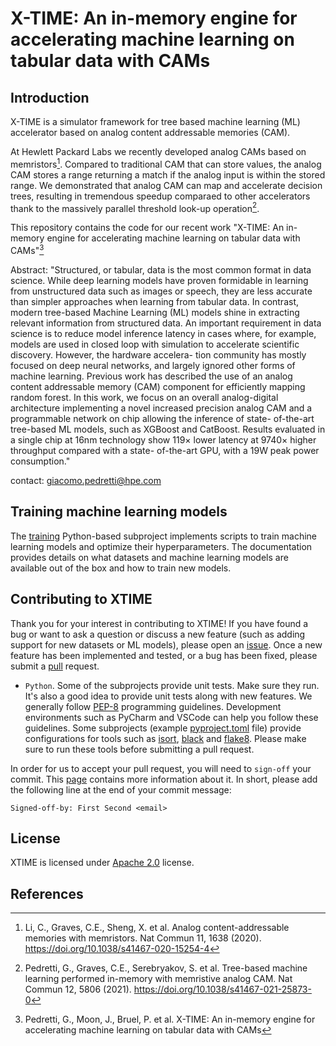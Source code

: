 # X-TIME: An in-memory engine for accelerating machine learning on tabular data with CAMs

## Introduction
X-TIME is a simulator framework for tree based machine learning (ML) accelerator based on analog content addressable memories (CAM). 

At Hewlett Packard Labs we recently developed analog CAMs based on memristors[^1]. Compared to traditional CAM that can store values, the analog CAM stores a range returning a match if the analog input is within the stored range. We demonstrated that analog CAM can map and accelerate decision trees, resulting in tremendous speedup comparaed to other accelerators thank to the massively parallel threshold look-up operation[^2].

This repository contains the code for our recent work "X-TIME: An in-memory engine for accelerating machine learning on tabular data with CAMs"[^3]

Abstract: "Structured, or tabular, data is the most common format in data science. While deep learning models have proven formidable in learning from unstructured data such as images or speech, they are less accurate than simpler approaches when learning from tabular data. In contrast, modern tree-based Machine Learning (ML) models shine in extracting relevant information from structured data. An important requirement in data science is to reduce model inference latency in cases where, for example, models are used in closed loop with simulation to accelerate scientific discovery. However, the hardware accelera- tion community has mostly focused on deep neural networks, and largely ignored other forms of machine learning. Previous work has described the use of an analog content addressable memory (CAM) component for efficiently mapping random forest. In this work, we focus on an overall analog-digital architecture implementing a novel increased precision analog CAM and a programmable network on chip allowing the inference of state- of-the-art tree-based ML models, such as XGBoost and CatBoost. Results evaluated in a single chip at 16nm technology show 119× lower latency at 9740× higher throughput compared with a state- of-the-art GPU, with a 19W peak power consumption."

contact: [giacomo.pedretti@hpe.com](giacomo.pedretti@hpe.com)


## Training machine learning models
The [training](./training) Python-based subproject implements scripts to train machine learning models and
optimize their hyperparameters. The documentation provides details on what datasets and machine learning models 
are available out of the box and how to train new models.


## Contributing to XTIME
Thank you for your interest in contributing to XTIME! If you have found a bug or want to ask a question or discuss a 
new feature (such as adding support for new datasets or ML models), please open an 
[issue](https://github.com/HewlettPackard/X-TIME/issues).
Once a new feature has been implemented and tested, or a bug has been fixed, please submit a 
[pull](https://github.com/HewlettPackard/X-TIME/pulls) request.

- `Python`. Some of the subprojects provide unit tests. Make sure they run. It's also a good idea to provide unit tests
  along with new features. We generally follow [PEP-8](https://peps.python.org/pep-0008/) programming guidelines. 
  Development environments such as PyCharm and VSCode can help you follow these guidelines. Some subprojects (example 
  [pyproject.toml](https://github.com/HewlettPackard/X-TIME/blob/main/training/pyproject.toml) file) provide
  configurations for tools such as 
  [isort](https://pycqa.github.io/isort/), 
  [black](https://black.readthedocs.io/en/stable/) and 
  [flake8](https://flake8.pycqa.org/en/latest/). 
  Please make sure to run these tools before submitting a pull request.

In order for us to accept your pull request, you will need to `sign-off` your commit. 
This [page](https://wiki.linuxfoundation.org/dco) contains more information about it. In short, please add the 
following line at the end of your commit message:
```text
Signed-off-by: First Second <email>
```


## License
XTIME is licensed under [Apache 2.0](https://github.com/HewlettPackard/X-TIME/blob/master/LICENSE) license.


## References
[^1]: Li, C., Graves, C.E., Sheng, X. et al. Analog content-addressable memories with memristors. Nat Commun 11, 1638 (2020). https://doi.org/10.1038/s41467-020-15254-4
[^2]: Pedretti, G., Graves, C.E., Serebryakov, S. et al. Tree-based machine learning performed in-memory with memristive analog CAM. Nat Commun 12, 5806 (2021). https://doi.org/10.1038/s41467-021-25873-0
[^3]: Pedretti, G., Moon, J., Bruel, P. et al. X-TIME: An in-memory engine for accelerating machine learning on tabular data with CAMs
